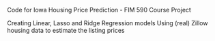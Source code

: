Code for Iowa Housing Price Prediction - FIM 590 Course Project

Creating Linear, Lasso and Ridge Regression models 
Using (real) Zillow housing data to estimate the listing prices 
